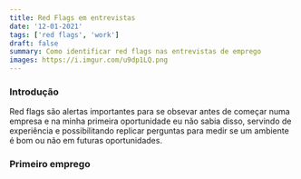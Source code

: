 ```yaml
---
title: Red Flags em entrevistas
date: '12-01-2021'
tags: ['red flags', 'work']
draft: false
summary: Como identificar red flags nas entrevistas de emprego
images: https://i.imgur.com/u9dp1LQ.png
---
```


### Introdução

Red flags são alertas importantes para se obsevar antes de começar numa empresa e na minha primeira oportunidade eu não sabia disso, servindo de experiência e possibilitando replicar perguntas para medir se um ambiente é bom ou não em futuras oportunidades.

### Primeiro emprego

